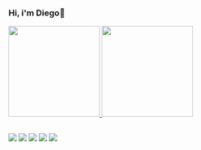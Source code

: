 ### Hi, i'm Diego👋

<div>
  <a href="https://github.com/dihgo01/dihgo01">
  <img height="180" src="https://github-readme-stats.vercel.app/api?username=dihgo01&hide=stars,issues&show_icons=true&theme=cobalt&inlude_all_commits=true"/>
  <img height="180" src="https://github-readme-stats.vercel.app/api/top-langs?username=dihgo01&layout=compact&langs_count=16&show_icons=true&theme=cobalt"/>
</div>
  
 <!-- ##
    <div>
    <a href="#" target="_blank"><img src="https://img.shields.io/badge/Gmail-D14836?style=for-the-badge&logo=gmail&logoColor=white" target="_blank"></a>
    <a href="#" target="_blank"><img src="https://img.shields.io/badge/Discord-7289DA?style=for-the-badge&logo=discord&logoColor=white" target="_blank"></a>
    <a href="#" target="_blank"><img src="https://img.shields.io/badge/LinkedIn-0077B5?style=for-the-badge&logo=linkedin&logoColor=white" target="_blank"></a>
    <a href="#" target="_blank"><img src="https://img.shields.io/badge/GitHub-100000?style=for-the-badge&logo=github&logoColor=white" target="_blank"></a>
    <a href="#" target="_blank"><img src="https://img.shields.io/badge/Made%20with-Markdown-1f425f.svg" target="_blank"></a>
  </div>
-->
  
  ##
  <div>
    <a href="#" target="_blank"><img src="https://img.shields.io/badge/Gmail-D14836?style=for-the-badge&logo=gmail&logoColor=white" target="_blank"></a>
    <a href="#" target="_blank"><img src="https://img.shields.io/badge/Discord-7289DA?style=for-the-badge&logo=discord&logoColor=white" target="_blank"></a>
    <a href="#" target="_blank"><img src="https://img.shields.io/badge/LinkedIn-0077B5?style=for-the-badge&logo=linkedin&logoColor=white" target="_blank"></a>
    <a href="#" target="_blank"><img src="https://img.shields.io/badge/GitHub-100000?style=for-the-badge&logo=github&logoColor=white" target="_blank"></a>
    <a href="#" target="_blank"><img src="https://img.shields.io/badge/Made%20with-Markdown-1f425f.svg" target="_blank"></a>
  </div>


<!--
**dihgo01/dihgo01** is a ✨ _special_ ✨ repository because its `README.md` (this file) appears on your GitHub profile.

Here are some ideas to get you started:

- 🔭 I’m currently working on ...
- 🌱 I’m currently learning ...
- 👯 I’m looking to collaborate on ...
- 🤔 I’m looking for help with ...
- 💬 Ask me about ...
- 📫 How to reach me: ...
- 😄 Pronouns: ...
- ⚡ Fun fact: ...
-->
